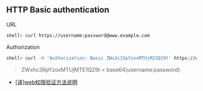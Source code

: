 ## HTTP Basic authentication

URL

```sh
shell> curl https://username:password@www.example.com
```

Authorization

```sh
shell> curl -H 'Authorization: Basic ZWx2c33pYzoxMTUjM23Q29t' https://www.example.com
```

> ZWxhc3RpYzoxMTUjMTE1Q29t = base64(username:password)

- [[译]web权限验证方法说明](https://segmentfault.com/a/1190000004086946)
